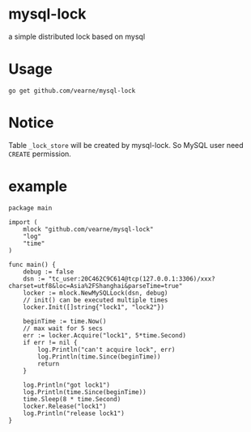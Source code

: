 # mysql-lock
a simple distributed lock based on mysql

# Usage
```
go get github.com/vearne/mysql-lock
```

# Notice
Table `_lock_store` will be created by mysql-lock. So MySQL user need `CREATE` permission.

# example
```
package main

import (
	mlock "github.com/vearne/mysql-lock"
	"log"
	"time"
)

func main() {
	debug := false
	dsn := "tc_user:20C462C9C614@tcp(127.0.0.1:3306)/xxx?charset=utf8&loc=Asia%2FShanghai&parseTime=true"
	locker := mlock.NewMySQLLock(dsn, debug)
	// init() can be executed multiple times
	locker.Init([]string{"lock1", "lock2"})

	beginTime := time.Now()
	// max wait for 5 secs
	err := locker.Acquire("lock1", 5*time.Second)
	if err != nil {
		log.Println("can't acquire lock", err)
		log.Println(time.Since(beginTime))
		return
	}

	log.Println("got lock1")
	log.Println(time.Since(beginTime))
	time.Sleep(8 * time.Second)
	locker.Release("lock1")
	log.Println("release lock1")
}
```
